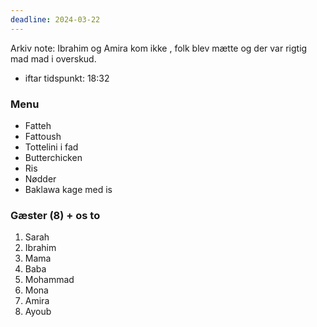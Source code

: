 ```yaml
---
deadline: 2024-03-22
---
```

Arkiv note: Ibrahim og Amira kom ikke , folk blev mætte og der var rigtig mad mad i overskud. 
- iftar tidspunkt: 18:32 
### Menu
- Fatteh
- Fattoush
- Tottelini i fad
- Butterchicken 
- Ris
- Nødder
- Baklawa kage med is

### Gæster (8) + os to
1. Sarah
2. Ibrahim
3. Mama
4. Baba
5. Mohammad
6. Mona
7. Amira
8. Ayoub